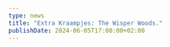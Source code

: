 ```yaml
--- 
type: news 
title: "Extra Kraampjes: The Wisper Woods." 
publishDate: 2024-06-05T17:00:00+02:00 
--- 
```


